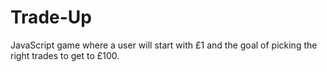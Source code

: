 # Trade-Up
JavaScript game where a user will start with £1 and the goal of picking the right trades to get to £100.
